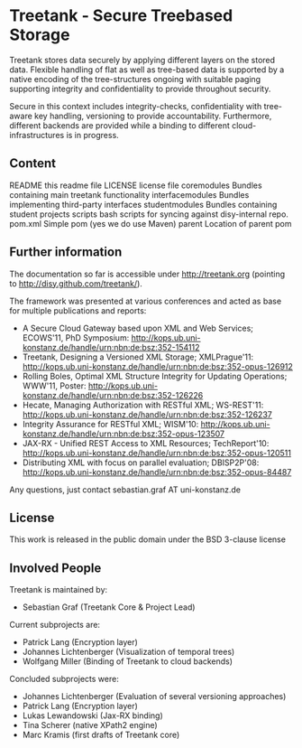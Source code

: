 Treetank - Secure Treebased Storage
=============

Treetank stores data securely by applying different layers on the stored data. Flexible handling of flat as well as tree-based data is supported by a native encoding of the tree-structures ongoing with suitable paging supporting integrity and confidentiality to provide throughout security.

Secure in this context includes integrity-checks, confidentiality with tree-aware key handling, versioning to provide accountability.
Furthermore, different backends are provided while a binding to different cloud-infrastructures is in progress.

Content
-------

README					this readme file
LICENSE	 				license file
coremodules				Bundles containing main treetank functionality
interfacemodules		Bundles implementing third-party interfaces
studentmodules			Bundles containing student projects
scripts					bash scripts for syncing against disy-internal repo.
pom.xml					Simple pom (yes we do use Maven)
parent					Location of parent pom

Further information
-------

The documentation so far is accessible under http://treetank.org (pointing to http://disy.github.com/treetank/).

The framework was presented at various conferences and acted as base for multiple publications and reports:

* A Secure Cloud Gateway based upon XML and Web Services; ECOWS'11, PhD Symposium: http://kops.ub.uni-konstanz.de/handle/urn:nbn:de:bsz:352-154112 
* Treetank, Designing a Versioned XML Storage; XMLPrague'11: http://kops.ub.uni-konstanz.de/handle/urn:nbn:de:bsz:352-opus-126912
* Rolling Boles, Optimal XML Structure Integrity for Updating Operations; WWW'11, Poster: http://kops.ub.uni-konstanz.de/handle/urn:nbn:de:bsz:352-126226
* Hecate, Managing Authorization with RESTful XML; WS-REST'11: http://kops.ub.uni-konstanz.de/handle/urn:nbn:de:bsz:352-126237 
* Integrity Assurance for RESTful XML; WISM'10: http://kops.ub.uni-konstanz.de/handle/urn:nbn:de:bsz:352-opus-123507
* JAX-RX - Unified REST Access to XML Resources; TechReport'10: http://kops.ub.uni-konstanz.de/handle/urn:nbn:de:bsz:352-opus-120511
* Distributing XML with focus on parallel evaluation; DBISP2P'08: http://kops.ub.uni-konstanz.de/handle/urn:nbn:de:bsz:352-opus-84487

Any questions, just contact sebastian.graf AT uni-konstanz.de

License
-------

This work is released in the public domain under the BSD 3-clause license


Involved People
-------

Treetank is maintained by:

* Sebastian Graf (Treetank Core & Project Lead)

Current subprojects are:

* Patrick Lang (Encryption layer)
* Johannes Lichtenberger (Visualization of temporal trees)
* Wolfgang Miller (Binding of Treetank to cloud backends)

Concluded subprojects were:

* Johannes Lichtenberger (Evaluation of several versioning approaches)
* Patrick Lang (Encryption layer)
* Lukas Lewandowski (Jax-RX binding)
* Tina Scherer (native XPath2 engine)
* Marc Kramis (first drafts of Treetank core)
